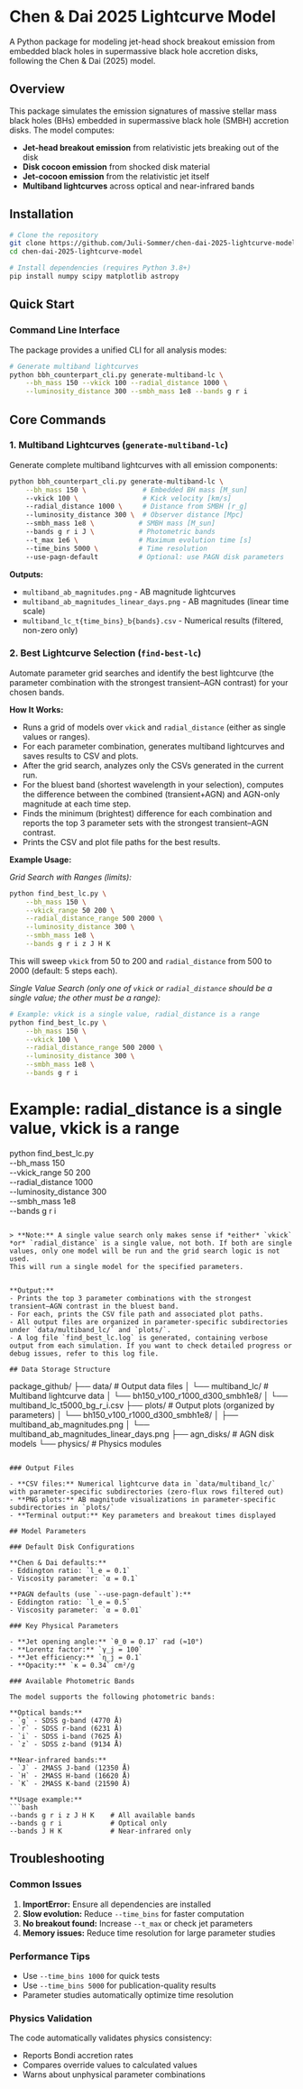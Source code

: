 # Chen & Dai 2025 Lightcurve Model

A Python package for modeling jet-head shock breakout emission from embedded black holes in supermassive black hole accretion disks, following the Chen & Dai (2025) model.

## Overview

This package simulates the emission signatures of massive stellar mass black holes (BHs) embedded in supermassive black hole (SMBH) accretion disks. The model computes:

- **Jet-head breakout emission** from relativistic jets breaking out of the disk
- **Disk cocoon emission** from shocked disk material
- **Jet-cocoon emission** from the relativistic jet itself
- **Multiband lightcurves** across optical and near-infrared bands

## Installation

```bash
# Clone the repository
git clone https://github.com/Juli-Sommer/chen-dai-2025-lightcurve-model.git
cd chen-dai-2025-lightcurve-model

# Install dependencies (requires Python 3.8+)
pip install numpy scipy matplotlib astropy
```

## Quick Start

### Command Line Interface

The package provides a unified CLI for all analysis modes:

```bash
# Generate multiband lightcurves
python bbh_counterpart_cli.py generate-multiband-lc \
    --bh_mass 150 --vkick 100 --radial_distance 1000 \
    --luminosity_distance 300 --smbh_mass 1e8 --bands g r i
```

## Core Commands

### 1. Multiband Lightcurves (`generate-multiband-lc`)

Generate complete multiband lightcurves with all emission components:

```bash
python bbh_counterpart_cli.py generate-multiband-lc \
    --bh_mass 150 \              # Embedded BH mass [M_sun]
    --vkick 100 \                # Kick velocity [km/s]
    --radial_distance 1000 \     # Distance from SMBH [r_g]
    --luminosity_distance 300 \  # Observer distance [Mpc]
    --smbh_mass 1e8 \           # SMBH mass [M_sun]
    --bands g r i J \           # Photometric bands
    --t_max 1e6 \               # Maximum evolution time [s]
    --time_bins 5000 \          # Time resolution
    --use-pagn-default          # Optional: use PAGN disk parameters
```

**Outputs:**
- `multiband_ab_magnitudes.png` - AB magnitude lightcurves
- `multiband_ab_magnitudes_linear_days.png` - AB magnitudes (linear time scale)
- `multiband_lc_t{time_bins}_b{bands}.csv` - Numerical results (filtered, non-zero only)

### 2. Best Lightcurve Selection (`find-best-lc`)

Automate parameter grid searches and identify the best lightcurve (the parameter combination with the strongest transient–AGN contrast) for your chosen bands.

**How It Works:**
- Runs a grid of models over `vkick` and `radial_distance` (either as single values or ranges).
- For each parameter combination, generates multiband lightcurves and saves results to CSV and plots.
- After the grid search, analyzes only the CSVs generated in the current run.
- For the bluest band (shortest wavelength in your selection), computes the difference between the combined (transient+AGN) and AGN-only magnitude at each time step.
- Finds the minimum (brightest) difference for each combination and reports the top 3 parameter sets with the strongest transient–AGN contrast.
- Prints the CSV and plot file paths for the best results.

**Example Usage:**

*Grid Search with Ranges (limits):*
```bash
python find_best_lc.py \
    --bh_mass 150 \
    --vkick_range 50 200 \
    --radial_distance_range 500 2000 \
    --luminosity_distance 300 \
    --smbh_mass 1e8 \
    --bands g r i z J H K
```
This will sweep `vkick` from 50 to 200 and `radial_distance` from 500 to 2000 (default: 5 steps each).

*Single Value Search (only one of `vkick` or `radial_distance` should be a single value; the other must be a range):*
```bash
# Example: vkick is a single value, radial_distance is a range
python find_best_lc.py \
    --bh_mass 150 \
    --vkick 100 \
    --radial_distance_range 500 2000 \
    --luminosity_distance 300 \
    --smbh_mass 1e8 \
    --bands g r i
```

# Example: radial_distance is a single value, vkick is a range
python find_best_lc.py \
    --bh_mass 150 \
    --vkick_range 50 200 \
    --radial_distance 1000 \
    --luminosity_distance 300 \
    --smbh_mass 1e8 \
    --bands g r i
```

> **Note:** A single value search only makes sense if *either* `vkick` *or* `radial_distance` is a single value, not both. If both are single values, only one model will be run and the grid search logic is not used.
This will run a single model for the specified parameters.


**Output:**
- Prints the top 3 parameter combinations with the strongest transient–AGN contrast in the bluest band.
- For each, prints the CSV file path and associated plot paths.
- All output files are organized in parameter-specific subdirectories under `data/multiband_lc/` and `plots/`.
- A log file `find_best_lc.log` is generated, containing verbose output from each simulation. If you want to check detailed progress or debug issues, refer to this log file.

## Data Storage Structure

```
package_github/
├── data/                           # Output data files
│   └── multiband_lc/              # Multiband lightcurve data
│       └── bh150_v100_r1000_d300_smbh1e8/
│           └── multiband_lc_t5000_bg_r_i.csv
├── plots/                          # Output plots (organized by parameters)
│   └── bh150_v100_r1000_d300_smbh1e8/
│       ├── multiband_ab_magnitudes.png
│       └── multiband_ab_magnitudes_linear_days.png
├── agn_disks/                      # AGN disk models
└── physics/                        # Physics modules
```

### Output Files

- **CSV files:** Numerical lightcurve data in `data/multiband_lc/` with parameter-specific subdirectories (zero-flux rows filtered out)
- **PNG plots:** AB magnitude visualizations in parameter-specific subdirectories in `plots/`
- **Terminal output:** Key parameters and breakout times displayed

## Model Parameters

### Default Disk Configurations

**Chen & Dai defaults:**
- Eddington ratio: `l_e = 0.1`
- Viscosity parameter: `α = 0.1`

**PAGN defaults (use `--use-pagn-default`):**
- Eddington ratio: `l_e = 0.5`
- Viscosity parameter: `α = 0.01`

### Key Physical Parameters

- **Jet opening angle:** `θ_0 = 0.17` rad (≈10°)
- **Lorentz factor:** `γ_j = 100`
- **Jet efficiency:** `η_j = 0.1`
- **Opacity:** `κ = 0.34` cm²/g

### Available Photometric Bands

The model supports the following photometric bands:

**Optical bands:**
- `g` - SDSS g-band (4770 Å)
- `r` - SDSS r-band (6231 Å)  
- `i` - SDSS i-band (7625 Å)
- `z` - SDSS z-band (9134 Å)

**Near-infrared bands:**
- `J` - 2MASS J-band (12350 Å)
- `H` - 2MASS H-band (16620 Å)
- `K` - 2MASS K-band (21590 Å)

**Usage example:**
```bash
--bands g r i z J H K    # All available bands
--bands g r i            # Optical only
--bands J H K            # Near-infrared only
```

## Troubleshooting

### Common Issues

1. **ImportError:** Ensure all dependencies are installed
2. **Slow evolution:** Reduce `--time_bins` for faster computation
3. **No breakout found:** Increase `--t_max` or check jet parameters
4. **Memory issues:** Reduce time resolution for large parameter studies

### Performance Tips

- Use `--time_bins 1000` for quick tests
- Use `--time_bins 5000` for publication-quality results
- Parameter studies automatically optimize time resolution

### Physics Validation

The code automatically validates physics consistency:
- Reports Bondi accretion rates
- Compares override values to calculated values
- Warns about unphysical parameter combinations
